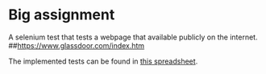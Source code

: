 # Big assignment

A selenium test that tests a webpage that available publicly on the internet.
##https://www.glassdoor.com/index.htm


The implemented tests can be found in [this spreadsheet](https://docs.google.com/spreadsheets/d/1lwZlTShULZVSCxM-ew880VkdSffrruTUF229c-FsC5k/edit?usp=sharing).

